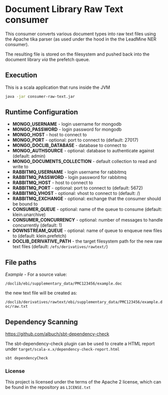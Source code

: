# Document Library Raw Text consumer

This consumer converts various document types into raw text files using 
the Apache tika parser (as used under the hood in the
the LeadMine NER consumer).

The resulting file is stored on the filesystem and pushed back into the
document library *via* the prefetch queue.

## Execution

This is a scala application that runs inside the JVM

```bash
java -jar consumer-raw-text.jar
```

## Runtime Configuration

* **MONGO_USERNAME** - login username for mongodb
* **MONGO_PASSWORD** - login password for mongodb
* **MONGO_HOST** - host to connect to
* **MONGO_PORT** - optional: port to connect to (default: 27017) 
* **MONGO_DOCLIB_DATABASE** - database to connect to
* **MONGO_AUTHSOURCE** - optional: database to authenticate against (default: admin)
* **MONGO_DOCUMENTS_COLLECTION** - default collection to read and write to
* **RABBITMQ_USERNAME** - login username for rabbitmq
* **RABBITMQ_PASSWORD** - login password for rabbitmq
* **RABBITMQ_HOST** - host to connect to
* **RABBITMQ_PORT** - optional: port to connect to (default: 5672)
* **RABBITMQ_VHOST** - optional: vhost to connect to (default: /)
* **RABBITMQ_EXCHANGE** - optional: exchange that the consumer should be bound to
* **CONSUMER_QUEUE** - optional: name of the queue to consume (default: klein.unarchive)
* **CONSUMER_CONCURRENCY** - optional: number of messages to handle concurrently (default: 1)
* **DOWNSTREAM_QUEUE** - optional: name of queue to enqueue new files to (default: klein.prefetch)
* **DOCLIB_DERIVATIVE_PATH** - the target filesystem path for the new raw text
files (default: `/efs/derivatives/rawtext/`)

## File paths

*Example* - For a source value:

`/doclib/ebi/supplementary_data/PMC123456/example.doc`

the new text file will be created as:

`/doclib/derivatives/rawtext/ebi/supplementary_data/PMC123456/example.doc/raw.txt`

## Dependency Scanning

https://github.com/albuch/sbt-dependency-check

The sbt-dependency-check plugin can be used to create a HTML report under `target/scala-x.x/dependency-check-report.html`

```bash
sbt dependencyCheck
```


### License
This project is licensed under the terms of the Apache 2 license, which can be found in the repository as `LICENSE.txt`
